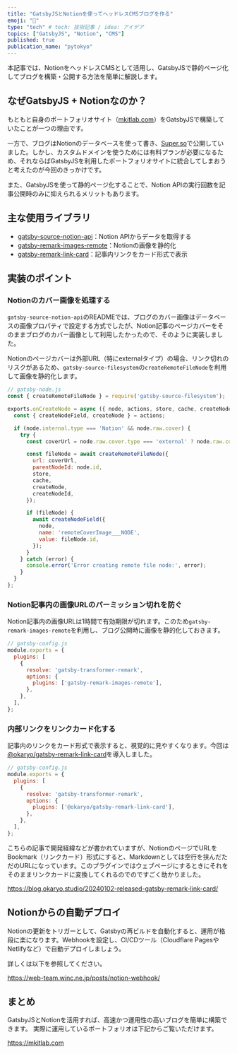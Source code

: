 ```yaml
---
title: "GatsbyJSとNotionを使ってヘッドレスCMSブログを作る"
emoji: "🦔"
type: "tech" # tech: 技術記事 / idea: アイデア
topics: ["GatsbyJS", "Notion", "CMS"]
published: true
publication_name: "pytokyo"
---
```


本記事では、NotionをヘッドレスCMSとして活用し、GatsbyJSで静的ページ化してブログを構築・公開する方法を簡単に解説します。

## なぜGatsbyJS + Notionなのか？

もともと自身のポートフォリオサイト（[mkitlab.com](https://mkitlab.com)）をGatsbyJSで構築していたことが一つの理由です。

一方で、ブログはNotionのデータベースを使って書き、[Super.so](https://super.so/)で公開していました。しかし、カスタムドメインを使うためには有料プランが必要になるため、それならばGatsbyJSを利用したポートフォリオサイトに統合してしまおうと考えたのが今回のきっかけです。

また、GatsbyJSを使って静的ページ化することで、Notion APIの実行回数を記事公開時のみに抑えられるメリットもあります。

## 主な使用ライブラリ

- [gatsby-source-notion-api](https://github.com/orlowdev/gatsby-source-notion-api)：Notion APIからデータを取得する
- [gatsby-remark-images-remote](https://github.com/icaraps/gatsby-remark-images-remote)：Notionの画像を静的化
- [gatsby-remark-link-card](https://github.com/okaryo/gatsby-remark-link-card)：記事内リンクをカード形式で表示

## 実装のポイント

### Notionのカバー画像を処理する

`gatsby-source-notion-api`のREADMEでは、ブログのカバー画像はデータベースの画像プロパティで設定する方式でしたが、Notion記事のページカバーをそのままブログのカバー画像として利用したかったので、そのように実装しました。

Notionのページカバーは外部URL（特にexternalタイプ）の場合、リンク切れのリスクがあるため、`gatsby-source-filesystem`の`createRemoteFileNode`を利用して画像を静的化します。

```javascript
// gatsby-node.js
const { createRemoteFileNode } = require('gatsby-source-filesystem');

exports.onCreateNode = async ({ node, actions, store, cache, createNodeId }) => {
  const { createNodeField, createNode } = actions;

  if (node.internal.type === 'Notion' && node.raw.cover) {
    try {
      const coverUrl = node.raw.cover.type === 'external' ? node.raw.cover.external.url : node.raw.cover.file.url;

      const fileNode = await createRemoteFileNode({
        url: coverUrl,
        parentNodeId: node.id,
        store,
        cache,
        createNode,
        createNodeId,
      });

      if (fileNode) {
        await createNodeField({
          node,
          name: 'remoteCoverImage___NODE',
          value: fileNode.id,
        });
      }
    } catch (error) {
      console.error('Error creating remote file node:', error);
    }
  }
};
```

### Notion記事内の画像URLのパーミッション切れを防ぐ

Notion記事内の画像URLは1時間で有効期限が切れます。このため`gatsby-remark-images-remote`を利用し、ブログ公開時に画像を静的化しておきます。

```javascript
// gatsby-config.js
module.exports = {
  plugins: [
    {
      resolve: 'gatsby-transformer-remark',
      options: {
        plugins: ['gatsby-remark-images-remote'],
      },
    },
  ],
};
```

### 内部リンクをリンクカード化する

記事内のリンクをカード形式で表示すると、視覚的に見やすくなります。今回は[@okaryo/gatsby-remark-link-card](https://github.com/okaryo/gatsby-remark-link-card)を導入しました。

```javascript
// gatsby-config.js
module.exports = {
  plugins: [
    {
      resolve: 'gatsby-transformer-remark',
      options: {
        plugins: ['@okaryo/gatsby-remark-link-card'],
      },
    },
  ],
};
```

こちらの記事で開発経緯などが書かれていますが、NotionのページでURLをBookmark（リンクカード）形式にすると、Markdownとしては空行を挟んだただのURLになっています。このプラグインではウェブページにするときにそれをそのままリンクカードに変換してくれるのでのですごく助かりました。

https://blog.okaryo.studio/20240102-released-gatsby-remark-link-card/

## Notionからの自動デプロイ

Notionの更新をトリガーとして、Gatsbyの再ビルドを自動化すると、運用が格段に楽になります。Webhookを設定し、CI/CDツール（Cloudflare PagesやNetlifyなど）で自動デプロイしましょう。

詳しくは以下を参照してください。

https://web-team.winc.ne.jp/posts/notion-webhook/

## まとめ

GatsbyJSとNotionを活用すれば、高速かつ運用性の高いブログを簡単に構築できます。
実際に運用しているポートフォリオは下記からご覧いただけます。

https://mkitlab.com

